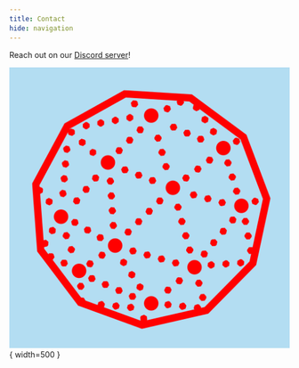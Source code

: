 ```yaml
---
title: Contact
hide: navigation
---
```


<!-- Reach out at [info@chicagolandmesh.org](mailto:info@chicagolandmesh.org)
and join the [Discord server](https://chicagolandmesh.org/discord)! -->
Reach out on our [Discord server](https://chicagolandmesh.org/discord)!

![Chicagoland Mesh Logo](/assets/images/logo-background.png){ width=500 }
